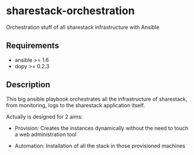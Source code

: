 sharestack-orchestration
========================

Orchestration stuff of all sharestack infrastructure with Ansible

Requirements
------------

* ansible >= 1.6
* dopy >= 0.2.3

Description
-----------

This big ansible playbook orchestrates all the infrastructure of sharestack,
from monitoring, logs to the sharestack application itself.

Actually is designed for 2 aims:

* Provision: Creates the instances dynamically without the need to
touch a web administration tool

* Automation: Installation of all the stack in those provisioned machines

